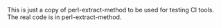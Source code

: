 This is just a copy of perl-extract-method to be used for testing CI tools. The
real code is in perl-extract-method.
